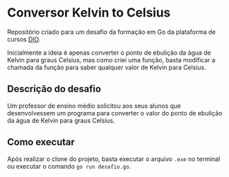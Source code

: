 # Conversor Kelvin to Celsius
Repositório criado para um desafio da formação em Go da plataforma de cursos [DIO](https://www.dio.me/).

Inicialmente a ideia é apenas converter o ponto de ebulição da água de Kelvin para graus Celsius, mas como criei uma função, basta modificar a chamada da função para saber qualquer valor de Kelvin para Celsius.

## Descrição do desafio

Um professor de ensino médio solicitou aos seus alunos que desenvolvessem um
programa para converter o valor do ponto de ebulição da água de Kelvin para graus
Celsius.

## Como executar

Após realizar o clone do projeto, basta executar o arquivo `.exe` no terminal ou executar o comando `go run desafio.go`.
